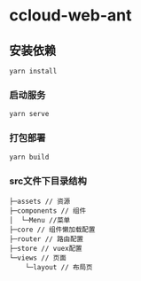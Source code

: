 # ccloud-web-ant

## 安装依赖
```
yarn install
```

### 启动服务
```
yarn serve
```

### 打包部署
```
yarn build
```

### src文件下目录结构
```
├─assets // 资源
├─components // 组件
│  └─Menu //菜单
├─core // 组件懒加载配置
├─router // 路由配置
├─store // vuex配置
└─views // 页面
    └─layout // 布局页
```